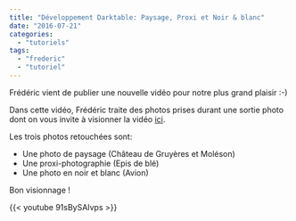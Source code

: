 ```yaml
---
title: "Développement Darktable: Paysage, Proxi et Noir & blanc"
date: "2016-07-21"
categories: 
  - "tutoriels"
tags: 
  - "frederic"
  - "tutoriel"
---
```


Frédéric vient de publier une nouvelle vidéo pour notre plus grand plaisir :-)

Dans cette vidéo, Frédéric traite des photos prises durant une sortie photo dont on vous invite à visionner la vidéo [ici](https://www.youtube.com/watch?v=0ecbhKZEnDY).

Les trois photos retouchées sont:

- Une photo de paysage (Château de Gruyères et Moléson)
- Une proxi-photographie (Epis de blé)
- Une photo en noir et blanc (Avion)

Bon visionnage !

{{< youtube 91sBySAIvps >}}
